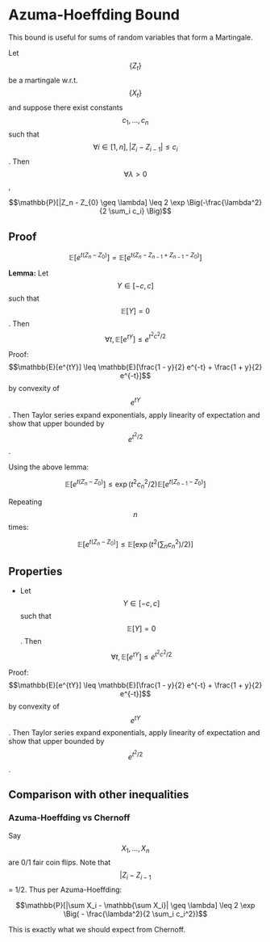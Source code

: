 # Azuma-Hoeffding Bound

This bound is useful for sums of random variables that form a Martingale.

Let $$\{Z_t \}$$ be a martingale w.r.t. $$\{X_t \}$$ and suppose there exist constants $$c_1, ..., c_n$$
such that $$\forall i \in [1, n], |Z_i - Z_{i-1}| \leq c_i$$. Then $$\forall \lambda > 0$$,

$$\mathbb{P}[|Z_n - Z_{0} \geq \lambda] \leq 2 \exp \Big(-\frac{\lambda^2}{2 \sum_i c_i} \Big)$$

## Proof

$$\mathbb{E}[e^{t(Z_n - Z_0)}] = \mathbb{E}[e^{t(Z_n - Z_{n-1} + Z_{n-1} - Z_0)}]$$

**Lemma:** Let $$Y \in [-c, c]$$ such that $$\mathbb{E}[Y]=0$$. Then $$\forall t, \mathbb{E}[e^{tY}] \leq e^{t^2 c^2/2}$$

Proof: $$\mathbb{E}[e^{tY}] \leq \mathbb{E}[\frac{1 - y}{2} e^{-t} + \frac{1 + y}{2} e^{-t}]$$ by convexity of $$e^{tY}$$.
Then Taylor series expand exponentials, apply linearity of expectation and show that upper bounded by $$e^{t^2/2}$$.

Using the above lemma:

$$\mathbb{E}[e^{t(Z_n - Z_0)}] \leq \exp(t^2 c_n^2 /2) \mathbb{E}[e^{t(Z_{n-1}- Z_0)}]$$

Repeating $$n$$ times:

$$\mathbb{E}[e^{t(Z_n - Z_0)}] \leq \mathbb{E}[\exp(t^2(\sum_n c_n^2)/2)]$$

## Properties

- Let $$Y \in [-c, c]$$ such that $$\mathbb{E}[Y]=0$$. Then $$\forall t, \mathbb{E}[e^{tY}] \leq e^{t^2 c^2/2}$$

Proof: $$\mathbb{E}[e^{tY}] \leq \mathbb{E}[\frac{1 - y}{2} e^{-t} + \frac{1 + y}{2} e^{-t}]$$ by convexity of $$e^{tY}$$.
Then Taylor series expand exponentials, apply linearity of expectation and show that upper bounded by $$e^{t^2/2}$$.

## Comparison with other inequalities

### Azuma-Hoeffding vs Chernoff

Say $$X_1, ..., X_n$$ are 0/1 fair coin flips. Note that $$|Z_i - Z_{i-1}$$ = 1/2. Thus per Azuma-Hoeffding:

$$\mathbb{P}[|\sum X_i - \mathbb{\sum X_i}| \geq \lambda] \leq 2 \exp \Big( - \frac{\lambda^2}{2 \sum_i c_i^2})$$

This is exactly what we should expect from Chernoff.